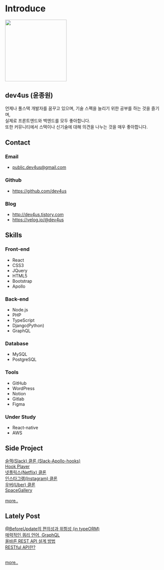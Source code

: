 # Introduce

<img src="https://avatars0.githubusercontent.com/u/19645646?s=460&v=4" width="200">

## dev4us (윤종원)
  언제나 풀스택 개발자를 꿈꾸고 있으며, 기술 스펙을 늘리기 위한 공부를 하는 것을 즐기며, <br />
  실제로 프론트엔드와 백엔드를 모두 좋아합니다.<br />
  또한 커뮤니티에서 스택이나 신기술에 대해 의견을 나누는 것을 매우 좋아합니다.

## Contact
  ### Email
  - public.dev4us@gmail.com
  
  ### Github
  - https://github.com/dev4us

  ### Blog
  - http://dev4us.tistory.com
  - https://velog.io/@dev4us

## Skills
  ### Front-end
  - React
  - CSS3
  - JQuery
  - HTML5
  - Bootstrap
  - Apollo

  ### Back-end
  - Node.js
  - PHP
  - TypeScript
  - Django(Python)
  - GraphQL

  ### Database
  - MySQL
  - PostgreSQL

  ### Tools
  - GitHub
  - WordPress
  - Notion
  - Gitlab
  - Figma

  ### Under Study
  - React-native
  - AWS

## Side Project
  [슬랙(Slack) 클론 (Slack-Apollo-hooks)](https://dev4us.tistory.com/21)<br />
  [Hook Player](https://dev4us.tistory.com/20)<br />
  [넷플릭스(Netflix) 클론](https://github.com/dev4us/netflix-dev4us)<br />
  [인스타그램(Instagram) 클론](https://github.com/dev4us/Instagram_dev4us)<br />
  [우버(Uber) 클론](https://github.com/dev4us/Uber_dev4us)<br />
  [SpaceGallery](https://dev4us.tistory.com/14)<br /> <br />
  [more..](https://github.com/dev4us)

## Lately Post
  [@BeforeUpdate의 편의성과 위험성 (in typeORM)](https://dev4us.tistory.com/18)<br />
  [매력적인 쿼리 언어, GraphQL](https://dev4us.tistory.com/17)<br />
  [올바른 REST API 설계 방법](https://dev4us.tistory.com/4)<br />
  [RESTful API란?](https://dev4us.tistory.com/3)<br /> <br />
    
  [more..](https://github.com/dev4us)
  
  